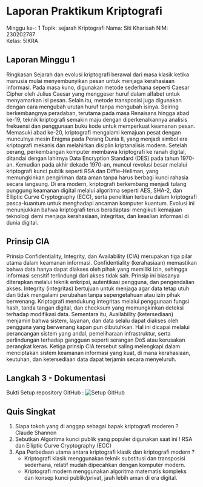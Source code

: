 # Laporan Praktikum Kriptografi
Minggu ke-: 1
Topik: sejarah Kriptografi
Nama: Siti Kharisah
NIM: 230202787  
Kelas: 5IKRA

## Laporan Minggu 1
Ringkasan Sejarah dan evolusi kriptografi berawal dari masa klasik ketika manusia mulai menyembunyikan pesan untuk menjaga kerahasiaan informasi. Pada masa kuno, digunakan metode sederhana seperti Caesar Cipher oleh Julius Caesar yang menggeser huruf dalam alfabet untuk menyamarkan isi pesan. Selain itu, metode transposisi juga digunakan dengan cara mengubah urutan huruf tanpa mengubah isinya. Seiring berkembangnya peradaban, terutama pada masa Renaisans hingga abad ke-19, teknik kriptografi semakin maju dengan diperkenalkannya analisis frekuensi dan penggunaan buku kode untuk memperkuat keamanan pesan. Memasuki abad ke-20, kriptografi mengalami kemajuan pesat dengan munculnya mesin Enigma pada Perang Dunia II, yang menjadi simbol era kriptografi mekanis dan melahirkan disiplin kriptanalisis modern. Setelah perang, perkembangan komputer membawa kriptografi ke ranah digital, ditandai dengan lahirnya Data Encryption Standard (DES) pada tahun 1970-an. Kemudian pada akhir dekade 1970-an, muncul revolusi besar melalui kriptografi kunci publik seperti RSA dan Diffie–Hellman, yang memungkinkan pengiriman data aman tanpa harus berbagi kunci rahasia secara langsung. Di era modern, kriptografi berkembang menjadi tulang punggung keamanan digital melalui algoritma seperti AES, SHA-2, dan Elliptic Curve Cryptography (ECC), serta penelitian terbaru dalam kriptografi pasca-kuantum untuk menghadapi ancaman komputer kuantum. Evolusi ini menunjukkan bahwa kriptografi terus beradaptasi mengikuti kemajuan teknologi demi menjaga kerahasiaan, integritas, dan keaslian informasi di dunia digital.

## Prinsip CIA
Prinsip Confidentiality, Integrity, dan Availability (CIA) merupakan tiga pilar utama dalam keamanan informasi. Confidentiality (kerahasiaan) memastikan bahwa data hanya dapat diakses oleh pihak yang memiliki izin, sehingga informasi sensitif terlindungi dari akses tidak sah. Prinsip ini biasanya diterapkan melalui teknik enkripsi, autentikasi pengguna, dan pengendalian akses. Integrity (integritas) bertujuan untuk menjaga agar data tetap utuh dan tidak mengalami perubahan tanpa sepengetahuan atau izin pihak berwenang. Kriptografi mendukung integritas melalui penggunaan fungsi hash, tanda tangan digital, dan checksum yang memungkinkan deteksi terhadap modifikasi data. Sementara itu, Availability (ketersediaan) menjamin bahwa sistem, layanan, dan data selalu dapat diakses oleh pengguna yang berwenang kapan pun dibutuhkan. Hal ini dicapai melalui perancangan sistem yang andal, pemeliharaan infrastruktur, serta perlindungan terhadap gangguan seperti serangan DoS atau kerusakan perangkat keras. Ketiga prinsip CIA tersebut saling melengkapi dalam menciptakan sistem keamanan informasi yang kuat, di mana kerahasiaan, keutuhan, dan ketersediaan data dapat terjamin secara menyeluruh.

## Langkah 3 - Dokumentasi
Bukti Setup repository GitHub :
![Setup GitHub](screenshots/repo_setup.png)

## Quis Singkat
1. Siapa tokoh yang di anggap sebagai bapak kriptografi moderen ? Claude Shannon
2. Sebutkan Algoritma kunci publik yang populer digunakan saat ini ! RSA dan Elliptic Curve Cryptography (ECC)
3. Apa Perbedaan utama antara kriptografi klasik dan kriptografi modern ?
   - Kriptografi klasik menggunakan teknik substitusi dan transposisi sederhana, relatif mudah dipecahkan dengan komputer modern.
   - Kriptografi modern menggunakan algoritma matematis kompleks dan konsep kunci publik/privat, jauh lebih aman di era digital.
